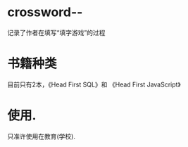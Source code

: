# crossword--
记录了作者在填写“填字游戏”的过程

# 书籍种类
目前只有2本，《Head First SQL》和 《Head First JavaScript》

# 使用.
只准许使用在教育(学校).
